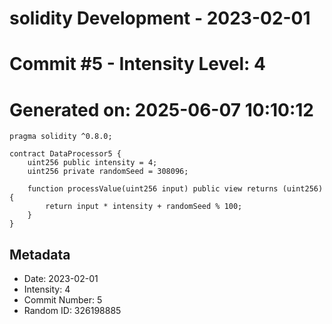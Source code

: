 ﻿# solidity Development - 2023-02-01
# Commit #5 - Intensity Level: 4
# Generated on: 2025-06-07 10:10:12
```solidity
pragma solidity ^0.8.0;

contract DataProcessor5 {
    uint256 public intensity = 4;
    uint256 private randomSeed = 308096;

    function processValue(uint256 input) public view returns (uint256) {
        return input * intensity + randomSeed % 100;
    }
}
```
## Metadata
- Date: 2023-02-01
- Intensity: 4
- Commit Number: 5
- Random ID: 326198885
